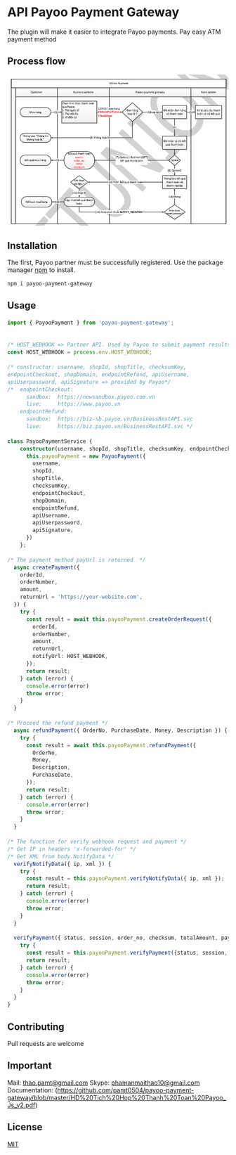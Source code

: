 # API Payoo Payment Gateway

The plugin will make it easier to integrate Payoo payments.
Pay easy ATM payment method

## Process flow
![Flow](https://raw.githubusercontent.com/pamt0504/payoo-payment-gateway/master/process-flow.png)

## Installation
The first, Payoo partner must be successfully registered.
Use the package manager [npm](https://www.npmjs.com/) to install.

```bash
npm i payoo-payment-gateway
```

## Usage
```typescript
import { PayooPayment } from 'payoo-payment-gateway';


/* HOST_WEBHOOK => Partner API. Used by Payoo to submit payment results by IPN method (server-to-server) method */
const HOST_WEBHOOK = process.env.HOST_WEBHOOK;

/* constructor: username, shopId, shopTitle, checksumKey, 
endpointCheckout, shopDomain, endpointRefund, apiUsername, 
apiUserpassword, apiSignature => provided by Payoo*/
/*  endpointCheckout:
      sandbox:  https://newsandbox.payoo.com.vn
      live:     https://www.payoo.vn
    endpointRefund:
      sandbox:  https://biz-sb.payoo.vn/BusinessRestAPI.svc
      live:     https://biz.payoo.vn/BusinessRestAPI.svc */

class PayooPaymentService {
    constructor(username, shopId, shopTitle, checksumKey, endpointCheckout, shopDomain, endpointRefund, apiUsername, apiUserpassword, apiSignature) {
      this.payooPayment = new PayooPayment({
        username,
        shopId,
        shopTitle,
        checksumKey,
        endpointCheckout,
        shopDomain,
        endpointRefund,
        apiUsername,
        apiUserpassword,
        apiSignature,
      })
    };

/* The payment method payUrl is returned  */
  async createPayment({
    orderId,
    orderNumber,
    amount,
    returnUrl = 'https://your-website.com',
  }) {
    try {
      const result = await this.payooPayment.createOrderRequest({
        orderId,
        orderNumber,
        amount,
        returnUrl,
        notifyUrl: HOST_WEBHOOK,
      });
      return result;
    } catch (error) {
      console.error(error)
      throw error;
    }
  }
  
/* Proceed the refund payment */
  async refundPayment({ OrderNo, PurchaseDate, Money, Description }) {
    try {
      const result = await this.payooPayment.refundPayment({
        OrderNo,
        Money,
        Description,
        PurchaseDate,
      });
      return result;
    } catch (error) {
      console.error(error)
      throw error;
    }
  }

/* The function for verify webhook request and payment */
/* Get IP in headers 'x-forwarded-for' */
/* Get XML from body.NotifyData */
  verifyNotifyData({ ip, xml }) {
    try {
      const result = this.payooPayment.verifyNotifyData({ ip, xml });
      return result;
    } catch (error) {
      console.error(error)
      throw error;
    }
  }

  verifyPayment({ status, session, order_no, checksum, totalAmount, paymentFee }){
    try {
      const result = this.payooPayment.verifyPayment({status, session, order_no, checksum, totalAmount, paymentFee })
      return result;
    } catch (error) {
      console.error(error)
      throw error;
    }
  }
}
```

## Contributing
Pull requests are welcome

## Important
Mail:  thao.pamt@gmail.com
Skype: phamanmaithao10@gmail.com
Documentation: (https://github.com/pamt0504/payoo-payment-gateway/blob/master/HD%20Tich%20Hop%20Thanh%20Toan%20Payoo_Js_v2.pdf)

## License
[MIT](https://choosealicense.com/licenses/mit/)
                           